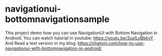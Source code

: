 # navigationui-bottomnavigationsample
This project demo how you can use NavigationUI with Bottom Navigation in Android.
You can watch tutorial in youtube: https://youtu.be/2uxILvBbkyY . 
And Read a text version in my blog: https://nhatvm.com/how-to-use-navigationui-with-bottomnavigation-in-android/
